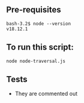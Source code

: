 
## Pre-requisites
```
bash-3.2$ node --version
v18.12.1

```


## To run this script:

```
node node-traversal.js

```

## Tests

- They are commented out